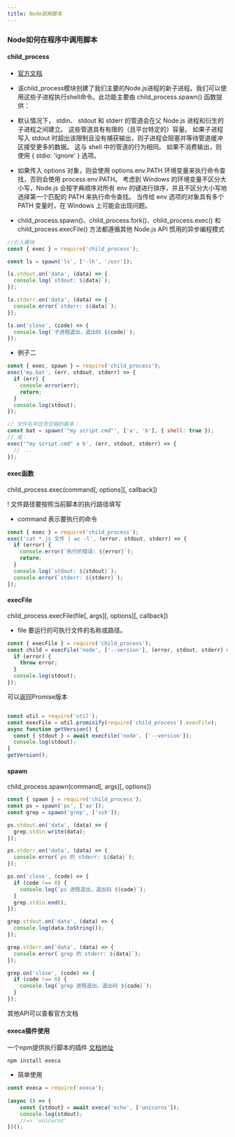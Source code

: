 ```yaml
---
title: Node调用脚本
---
```


### Node如何在程序中调用脚本

#### child_process

* [官方文档](http://nodejs.cn/api/child_process.html)

* 该child_process模块创建了我们主要的Node.js进程的新子进程。我们可以使用这些子进程执行shell命令。此功能主要由 child_process.spawn() 函数提供：

* 默认情况下， stdin、 stdout 和 stderr 的管道会在父 Node.js 进程和衍生的子进程之间建立。 这些管道具有有限的（且平台特定的）容量。 如果子进程写入 stdout 时超出该限制且没有捕获输出，则子进程会阻塞并等待管道缓冲区接受更多的数据。 这与 shell 中的管道的行为相同。 如果不消费输出，则使用 { stdio: 'ignore' } 选项。

* 如果传入 options 对象，则会使用 options.env.PATH 环境变量来执行命令查找，否则会使用 process.env.PATH。 考虑到 Windows 的环境变量不区分大小写，Node.js 会按字典顺序对所有 env 的键进行排序，并且不区分大小写地选择第一个匹配的 PATH 来执行命令查找。 当传给 env 选项的对象具有多个 PATH 变量时，在 Windows 上可能会出现问题。

* child_process.spawn()、child_process.fork()、child_process.exec() 和 child_process.execFile() 方法都遵循其他 Node.js API 惯用的异步编程模式

```javascript
//引入模块
const { exec } = require('child_process');

const ls = spawn('ls', ['-lh', '/usr']);

ls.stdout.on('data', (data) => {
  console.log(`stdout: ${data}`);
});

ls.stderr.on('data', (data) => {
  console.error(`stderr: ${data}`);
});

ls.on('close', (code) => {
  console.log(`子进程退出，退出码 ${code}`);
});
```

* 例子二

```javascript
const { exec, spawn } = require('child_process');
exec('my.bat', (err, stdout, stderr) => {
  if (err) {
    console.error(err);
    return;
  }
  console.log(stdout);
});

// 文件名中包含空格的脚本：
const bat = spawn('"my script.cmd"', ['a', 'b'], { shell: true });
// 或：
exec('"my script.cmd" a b', (err, stdout, stderr) => {
  // ...
});

```

#### exec函数

child_process.exec(command[, options][, callback])

! 文件路径要按照当前脚本的执行路径填写

* command 表示要执行的命令

```javascript
const { exec } = require('child_process');
exec('cat *.js 文件 | wc -l', (error, stdout, stderr) => {
  if (error) {
    console.error(`执行的错误: ${error}`);
    return;
  }
  console.log(`stdout: ${stdout}`);
  console.error(`stderr: ${stderr}`);
});
```





#### execFile

child_process.execFile(file[, args][, options][, callback])


* file <string> 要运行的可执行文件的名称或路径。

```javascript
const { execFile } = require('child_process');
const child = execFile('node', ['--version'], (error, stdout, stderr) => {
  if (error) {
    throw error;
  }
  console.log(stdout);
});
```

可以返回Promise版本

```javascript

const util = require('util');
const execFile = util.promisify(require('child_process').execFile);
async function getVersion() {
  const { stdout } = await execFile('node', ['--version']);
  console.log(stdout);
}
getVersion();

```


#### spawn

child_process.spawn(command[, args][, options])

```javascript
const { spawn } = require('child_process');
const ps = spawn('ps', ['ax']);
const grep = spawn('grep', ['ssh']);

ps.stdout.on('data', (data) => {
  grep.stdin.write(data);
});

ps.stderr.on('data', (data) => {
  console.error(`ps 的 stderr: ${data}`);
});

ps.on('close', (code) => {
  if (code !== 0) {
    console.log(`ps 进程退出，退出码 ${code}`);
  }
  grep.stdin.end();
});

grep.stdout.on('data', (data) => {
  console.log(data.toString());
});

grep.stderr.on('data', (data) => {
  console.error(`grep 的 stderr: ${data}`);
});

grep.on('close', (code) => {
  if (code !== 0) {
    console.log(`grep 进程退出，退出码 ${code}`);
  }
});
```

其他API可以查看官方文档

#### execa插件使用

一个npm提供执行脚本的插件
[文档地址](https://www.npmjs.com/package/execa)

```shell
npm install execa
```

* 简单使用

```javascript
const execa = require('execa');
 
(async () => {
    const {stdout} = await execa('echo', ['unicorns']);
    console.log(stdout);
    //=> 'unicorns'
})();
```